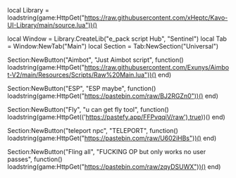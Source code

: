 local Library = loadstring(game:HttpGet("https://raw.githubusercontent.com/xHeptc/Kavo-UI-Library/main/source.lua"))()

local Window = Library.CreateLib("e_pack script Hub", "Sentinel")
local Tab = Window:NewTab("Main")
local Section = Tab:NewSection("Universal")

Section:NewButton("Aimbot", "Just Aimbot script", function()
loadstring(game:HttpGet("https://raw.githubusercontent.com/Exunys/Aimbot-V2/main/Resources/Scripts/Raw%20Main.lua"))()
end)

Section:NewButton("ESP", "ESP maybe", function()
loadstring(game:HttpGet("https://pastebin.com/raw/BJ2RGZn0"))()
end)

Section:NewButton("Fly", "u can get fly tool", function()
loadstring(game:HttpGet(('https://pastefy.app/FFPvqqiV/raw'),true))()
end)

Section:NewButton("teleport npc", "TELEPORT", function()
loadstring(game:HttpGet("https://pastebin.com/raw/U602iHBs"))()
end)

Section:NewButton("Fling all", "FUCKING OP but only works no user passes", function()
loadstring(game:HttpGet("https://pastebin.com/raw/zqyDSUWX"))()
end)

